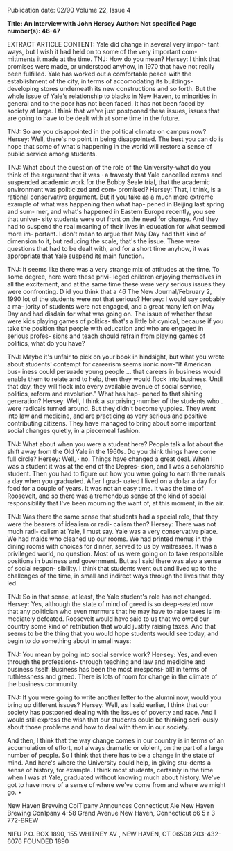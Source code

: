 Publication date: 02/90
Volume 22, Issue 4

**Title: An Interview with John Hersey**
**Author: Not specified**
**Page number(s): 46-47**

EXTRACT ARTICLE CONTENT:
Yale did change in several very impor-
tant ways, but I wish it had held on to 
some of the very important com-
mittments it made at the time. 
TNJ: How do you mean? 
Hersey: I think that promises were 
made, or understood anyhow, in 1970 
that have not really been fulfilled. Yale 
has worked out a comfortable peace 
with the establishment of the city, in 
terms of accomodating its buildings-
developing stores underneath its new 
constructions and so forth. But the 
whole issue of Yale's relationship to 
blacks in New Haven, to minorities in 
general and to the poor has not been 
faced. It has not been faced by society 
at large. I think that we've just 
postponed these issues, issues that are 
going to have to be dealt with at some 
time in the future. 


TNJ: So are you disappointed in the 
political climate on campus now? 
Hersey: Well, there's no point in being 
disappointed. The best you can do is 
hope that some of what's happening in 
the world will restore a sense of public 
service among students. 


TNJ: What about the question of the 
role of the University-what do you 
think of the argument that it was · a 
travesty that Yale cancelled exams and 
suspended academic work for the 
Bobby Seale trial, that the academic 
environment was politicized and com-
promised? 
Hersey: That, I think, is a rational 
conservative argument. But if you take 
as a much more extreme example of 
what was happening then what hap-
pened in Beijing last spring and sum-
mer, and what's happened in Eastern 
Europe recently, you see that univer-
sity students were out front on the need 
for change. And they had to suspend 
the real meaning of their lives in 
education for what seemed more im-
portant. I don't mean to argue that 
May Day had that kind of dimension 
to it, but reducing the scale, that's the 
issue. There were questions that had to 
be dealt with, and for a short time 
anyhow, it was appropriate that Yale 
suspend its main function. 


TNJ: It seems like there was a very 
strange mix of attitudes at the time. To 
some degree, here were these privi-
leged children enjoying themselves in 
all the excitement, and at the same 
time these were very serious issues they 
were confronting. D id you think that a 
46 The New Journal/February 2, 1990 
lot of the students were not that 
serious? 
Hersey: I would say probably a ma-
jority of students were not engaged, 
and a great many left on May Day and 
had disdain for what was going on. 
The issue of whether these were kids 
playing games of politics- that's a little 
bit cynical, because if you take the 
position that people with education 
and who are engaged in serious profes-
sions and teach should refrain from 
playing games of politics, what do you 
have? 


TNJ: Maybe it's unfair to pick on your 
book in hindsight, but what you wrote 
about students' contempt for careerism 
seems ironic now-"If American bus-
iness could persuade young people ... 
that careers in business would enable 
them to relate and to help, then they 
would flock into business. Until that 
day, they will flock into every available 
avenue of social service, politics, 
reform and revolution." What has hap-
pened to that shining generation? 
Hersey: Well, I think a surprising 
·number of the students who . were 
radicals turned around. But they didn't 
become yuppies. They went into law 
and medicine, and are practicing as 
very serious and positive contributing 
citizens. They have managed to bring 
about some important social changes 
quietly, in a piecemeal fashion. 


TNJ: What about when you were a 
student here? People talk a lot about 
the shift away from the Old Yale in the 
1960s. Do you think things have come 
full circle? 
Hersey: 
Well, · no. Things have 
changed a great deal. When I was a 
student it was at the end of the Depres-
sion, and I was a scholarship student. 
Then you had to figure out how you 
were going to earn three meals a day 
when you graduated. After I grad-
uated I lived on a dollar a day for food 
for a couple of years. It was not an easy 
time. It was the time of Roosevelt, and 
so there was a tremendous sense of the 
kind of social responsibility that I've 
been mourning the want of, at this 
moment, in the air. 


TNJ: Was there the same sense that 
students had a special role, that they 
were the bearers of idealism or radi-
calism then? 
Hersey: There was not much radi-
calism at Yale, I must say. Yale was a 
very conservative place. We had maids 
who cleaned up our rooms. We had 
printed menus in the dining rooms 
with choices for dinner, served to us by 
waitresses. It was a privileged world, 
no question. Most of us were going on 
to take responsible 
positions 
in 
business and government. But as I said 
there was also a sense of social respon-
sibility. I think that students went out 
and lived up to the challenges of the 
time, in small and indirect ways 
through the lives that they led. 


TNJ: So in that sense, at least, the 
Yale student's role has not changed. 
Hersey: Yes, although the state of 
mind of greed is so deep-seated now 
that any politician who even murmurs 
that he may have to raise taxes is im· 
mediately defeated. Roosevelt would 
have said to us that we owed our 
country some kind of retribution that 
would justify raising taxes. And that 
seems to be the thing that you would 
hope students would see today, and 
begin to do something about in small 
ways: 


TNJ: You mean by going into social 
service work? 
Her·sey: Yes, and even through the 
professions- through teaching and law 
and medicine and business itself. 
Business has been the most irresponsi· 
bl(! in terms of ruthlessness and greed. 
There is lots of room for change in the 
climate of the business community. 


TNJ: If you were going to write 
another letter to the alumni now, 
would you bring up different issues? 
Hersey: Well, as I said earlier, I think 
that our society has postponed dealing 
with the issues of poverty and race. 
And I would still express the wish that 
our students could be thinking seri· 
ously about those problems and how to 
deal with them in our society. 

And then, I think that the way 
change comes in our country is in 
terms of an accumulation of effort, not 
always dramatic or violent, on the part 
of a large number of people. So I think 
that there has to be a change in the 
state of mind. And here's where the 
University could help, in giving stu· 
dents a sense of history, for example. I 
think most students, certainly in the 
time when I was at Yale, graduated 
without knowing much about history. 
We've got to have more of a sense of 
where we've come from and where we 
might go. 
• 



New Haven 
Brevving CoiTipany 
Announces 
Connecticut Ale 
New Haven Brewing Con1pany 
4-58 Grand Avenue 
New Haven, Connecticut o6 5 r 3 
772-BREW



NIFU 
P.O. BOX 1890, 155 WHITNEY AV 
, NEW HAVEN, CT 06508 203-432-6076 
FOUNDED 1890
